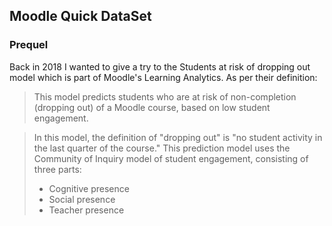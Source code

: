 ## Moodle Quick DataSet

### Prequel
Back in 2018 I wanted to give a try to the Students at risk of dropping out model which is part of Moodle's Learning Analytics.
As per their definition:

>This model predicts students who are at risk of non-completion (dropping out) of a Moodle course, based on low student engagement.

>In this model, the definition of "dropping out" is "no student activity in the last quarter of the course." 
>This prediction model uses the Community of Inquiry model of student engagement, consisting of three parts:
>
> - Cognitive presence
> - Social presence
> - Teacher presence
